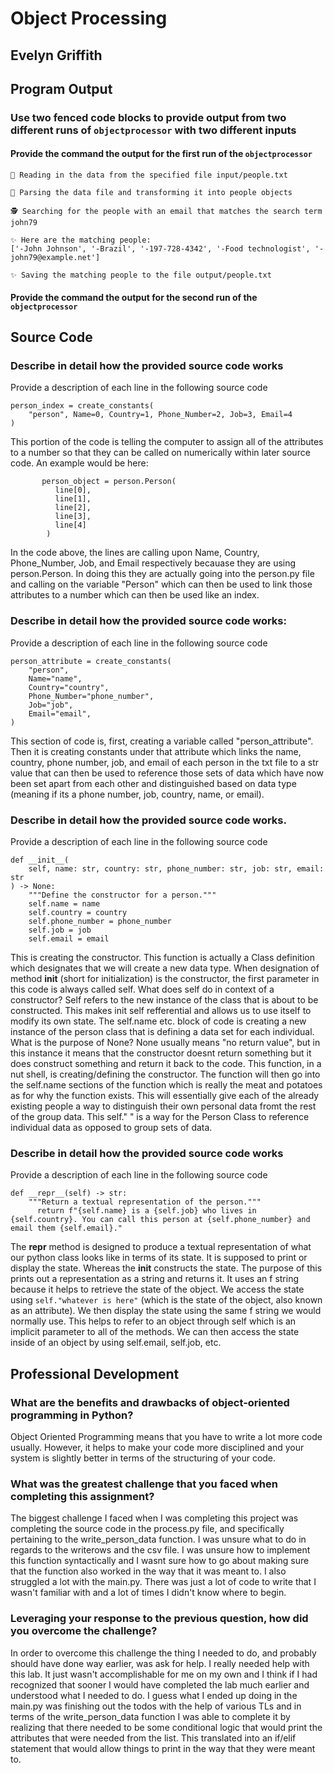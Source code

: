 # Object Processing

## Evelyn Griffith

## Program Output

### Use two fenced code blocks to provide output from two different runs of `objectprocessor` with two different inputs

#### Provide the command the output for the first run of the `objectprocessor`

```
🧮 Reading in the data from the specified file input/people.txt

🚀 Parsing the data file and transforming it into people objects

🕵 Searching for the people with an email that matches the search term john79

✨ Here are the matching people:
['-John Johnson', '-Brazil', '-197-728-4342', '-Food technologist', '-john79@example.net']

✨ Saving the matching people to the file output/people.txt
```

#### Provide the command the output for the second run of the `objectprocessor`



## Source Code

### Describe in detail how the provided source code works

Provide a description of each line in the following source code

```
person_index = create_constants(
    "person", Name=0, Country=1, Phone_Number=2, Job=3, Email=4
)
```

This portion of the code is telling the computer to assign all of the attributes to a number so that they can be called on numerically within later source code. An example would be here:

```
       person_object = person.Person(
          line[0], 
          line[1],
          line[2],
          line[3],
          line[4]
        )
```

In the code above, the lines are calling upon Name, Country, Phone_Number, Job, and Email respectively becauase they are using person.Person. In doing this they are actually going into the person.py file and calling on the variable "Person" which can then be used to link those attributes to a number which can then be used like an index.

### Describe in detail how the provided source code works:

Provide a description of each line in the following source code

```
person_attribute = create_constants(
    "person",
    Name="name",
    Country="country",
    Phone_Number="phone_number",
    Job="job",
    Email="email",
)
```

This section of code is, first, creating a variable called "person_attribute". Then it is creating constants under that attribute which links the name, country, phone number, job, and email of each person in the txt file to a str value that can then be used to reference those sets of data which have now been set apart from each other and distinguished based on data type (meaning if its a phone number, job, country, name, or email).

### Describe in detail how the provided source code works.

Provide a description of each line in the following source code

```
def __init__(
    self, name: str, country: str, phone_number: str, job: str, email: str
) -> None:
    """Define the constructor for a person."""
    self.name = name
    self.country = country
    self.phone_number = phone_number
    self.job = job
    self.email = email
```

This is creating the constructor. This function is actually a Class definition which designates that we will create a new data type. When designation of method __init__ (short for initialization) is the constructor, the first parameter in this code is always called self. What does self do in context of a constructor? Self refers to the new instance of the class that is about to be constructed. This makes init self refferential and allows us to use itself to modify its own state. The self.name etc. block of code is creating a new instance of the person class that is defining a data set for each individual. What is the purpose of None? None usually means "no return value", but in this instance it means that the constructor doesnt return something but it does construct something and return it back to the code. This function, in a nut shell, is creating/defining the constructor. The function will then go into the self.name sections of the function which is really the meat and potatoes as for why the function exists. This will essentially give each of the already existing people a way to distinguish their own personal data fromt the rest of the group data. This self." " is a way for the Person Class to reference individual data as opposed to group sets of data.

### Describe in detail how the provided source code works

Provide a description of each line in the following source code

```
def __repr__(self) -> str:
    """Return a textual representation of the person."""
      return f"{self.name} is a {self.job} who lives in {self.country}. You can call this person at {self.phone_number} and email them {self.email}."
```

The __repr__ method is designed to produce a textual representation of what our python class looks like in terms of its state.
It is supposed to print or display the state. Whereas the __init__ constructs the state. The purpose of this prints out a representation as a string and returns it. It uses an f string because it helps to retrieve the state of the object. We access the state using `self."whatever is here"` (which is the state of the object, also known as an attribute). We then display the state using the same f string we would normally use. This helps to refer to an object through self which is an implicit parameter to all of the methods. We can then access the state inside of an object by using self.email, self.job, etc.

## Professional Development

### What are the benefits and drawbacks of object-oriented programming in Python?

Object Oriented Programming means that you have to write a lot more code usually. However, it helps to make your code more disciplined and your system is slightly better in terms of the structuring of your code.

### What was the greatest challenge that you faced when completing this assignment?

The biggest challenge I faced when I was completing this project was completing the source code in the process.py file, and specifically pertaining to the write_person_data function. I was unsure what to do in regards to the writerows and the csv file. I was unsure how to implement this function syntactically and I wasnt sure how to go about making sure that the function also worked in the way that it was meant to. I also struggled a lot with the main.py. There was just a lot of code to write that I wasn't familiar with and a lot of times I didn't know where to begin.

### Leveraging your response to the previous question, how did you overcome the challenge?

In order to overcome this challenge the thing I needed to do, and probably should have done way earlier, was ask for help. I really needed help with this lab. It just wasn't accomplishable for me on my own and I think if I had recognized that sooner I would have completed the lab much earlier and understood what I needed to do. I guess what I ended up doing in the main.py was finishing out the todos with the help of various TLs and in terms of the write_person_data function I was able to complete it by realizing that there needed to be some conditional logic that would print the attributes that were needed from the list. This translated into an if/elif statement that would allow things to print in the way that they were meant to.
